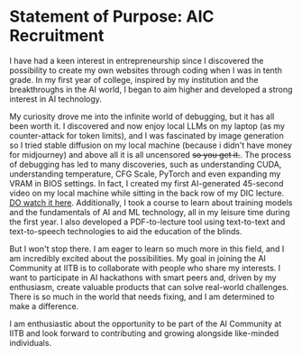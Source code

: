 # Statement of Purpose: AIC Recruitment

I have had a keen interest in entrepreneurship since I discovered the possibility to create my own websites through coding when I was in tenth grade. In my first year of college, inspired by my institution and the breakthroughs in the AI world, I began to aim higher and developed a strong interest in AI technology.

My curiosity drove me into the infinite world of debugging, but it has all been worth it. I discovered and now enjoy local LLMs on my laptop (as my counter-attack for token limits), and I was fascinated by image generation so I tried stable diffusion on my local machine (because i didn't have money for midjourney) and above all it is all uncensored ~~so you get it.~~. The process of debugging has led to many discoveries, such as understanding CUDA, understanding temperature, CFG Scale, PyTorch and even expanding my VRAM in BIOS settings. In fact, I created my first AI-generated 45-second video on my local machine while sitting in the back row of my DIC lecture. [DO watch it here](https://drive.google.com/file/d/1REqGC8osM8QrQcLelgMJiOVsgYD8Nd30/view?usp=sharing).
Additionally, I took a course to learn about training models and the fundamentals of AI and ML technology, all in my leisure time during the first year. I also developed a PDF-to-lecture tool using text-to-text and text-to-speech technologies to aid the education of the blinds.

But I won't stop there. I am eager to learn so much more in this field, and I am incredibly excited about the possibilities. My goal in joining the AI Community at IITB is to collaborate with people who share my interests. I want to participate in AI hackathons with smart peers and, driven by my enthusiasm, create valuable products that can solve real-world challenges. There is so much in the world that needs fixing, and I am determined to make a difference.

I am enthusiastic about the opportunity to be part of the AI Community at IITB and look forward to contributing and growing alongside like-minded individuals.

